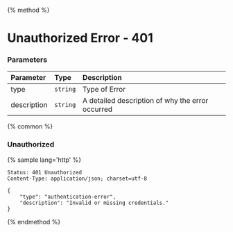 {% method %}
# Unauthorized Error - 401

### Parameters
| Parameter   | Type     | Description                                      |
|:------------|:---------|:-------------------------------------------------|
| type        | `string` | Type of Error                                    |
| description | `string` | A detailed description of why the error occurred |

{% common %}

### Unauthorized
{% sample lang='http' %}


```http
Status: 401 Unauthorized
Content-Type: application/json; charset=utf-8

{
    "type": "authentication-error",
    "description": "Invalid or missing credentials."
}
```

{% endmethod %}
